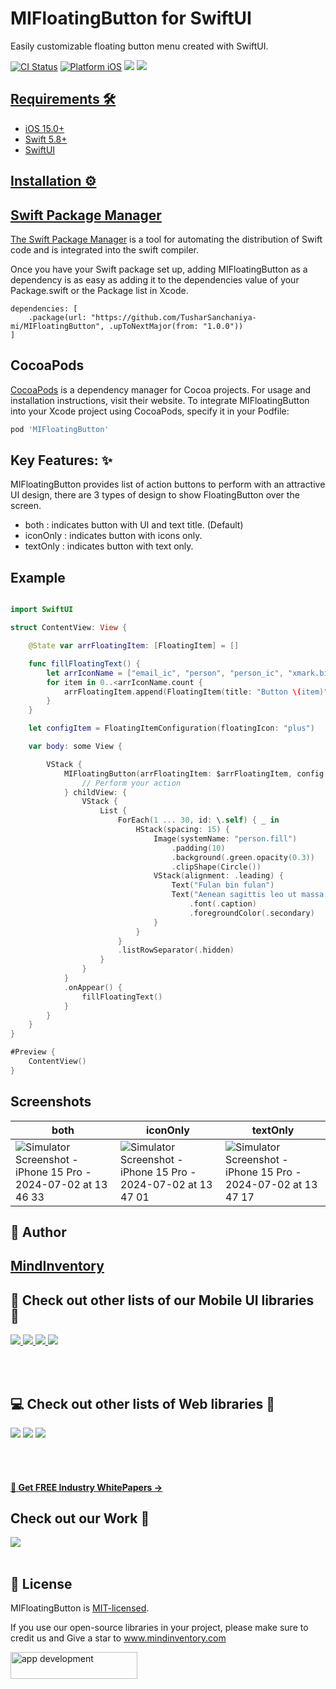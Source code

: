 # MIFloatingButton for SwiftUI

Easily customizable floating button menu created with SwiftUI.

[![CI Status](https://img.shields.io/badge/swift-5.0-brightgreen)](https://img.shields.io/badge/swift-5.0-brightgreen)
[![Platform iOS](https://img.shields.io/badge/platform-iOS-red)](https://img.shields.io/badge/platform-iOS-red)
<a href="https://www.codacy.com?utm_source=github.com&amp;utm_medium=referral&amp;utm_content=nikunjprajapati95/Reading-Animation&amp;utm_campaign=Badge_Grade"><img src="https://app.codacy.com/project/badge/Grade/44b16d6ddb96446b875d38bf2ec89b11"/></a>
<a href="https://github.com/TusharSanchaniya-mi/MIFloatingButton/blob/main/LICENSE" style="pointer-events: stroke;" target="_blank">
<img src="https://img.shields.io/badge/licence-MIT-orange">

## Requirements 🛠️

- iOS 15.0+
- Swift 5.8+
- SwiftUI

## Installation ⚙️

## Swift Package Manager

The [Swift Package Manager](https://www.swift.org/documentation/package-manager/) is a tool for automating the distribution of Swift code and is integrated into the swift compiler.

Once you have your Swift package set up, adding MIFloatingButton as a dependency is as easy as adding it to the dependencies value of your Package.swift or the Package list in Xcode.

```
dependencies: [
    .package(url: "https://github.com/TusharSanchaniya-mi/MIFloatingButton", .upToNextMajor(from: "1.0.0"))
]
```

## CocoaPods

[CocoaPods](https://cocoapods.org/) is a dependency manager for Cocoa projects. For usage and installation instructions, visit their website. To integrate MIFloatingButton into your Xcode project using CocoaPods, specify it in your Podfile:

```ruby
pod 'MIFloatingButton'
```

## Key Features: ✨

MIFloatingButton provides list of action buttons to perform with an attractive UI design, there are 3 types of design to show FloatingButton over the screen.

- both : indicates button with UI and text title. (Default)
- iconOnly : indicates button with icons only.
- textOnly : indicates button with text only.

## Example

```swift

import SwiftUI

struct ContentView: View {

    @State var arrFloatingItem: [FloatingItem] = []

    func fillFloatingText() {
        let arrIconName = ["email_ic", "person", "person_ic", "xmark.bin"]
        for item in 0..<arrIconName.count {
            arrFloatingItem.append(FloatingItem(title: "Button \(item)", iconName: arrIconName[item]))
        }
    }

    let configItem = FloatingItemConfiguration(floatingIcon: "plus")

    var body: some View {

        VStack {
            MIFloatingButton(arrFloatingItem: $arrFloatingItem, config: configItem) { floatingItem in
                // Perform your action
            } childView: {
                VStack {
                    List {
                        ForEach(1 ... 30, id: \.self) { _ in
                            HStack(spacing: 15) {
                                Image(systemName: "person.fill")
                                    .padding(10)
                                    .background(.green.opacity(0.3))
                                    .clipShape(Circle())
                                VStack(alignment: .leading) {
                                    Text("Fulan bin fulan")
                                    Text("Aenean sagittis leo ut massa sagittis varius ac eu mauris. Nunc interdum tellus vestibulum bibendum pulvinar.")
                                        .font(.caption)
                                        .foregroundColor(.secondary)
                                }
                            }
                        }
                        .listRowSeparator(.hidden)
                    }
                }
            }
            .onAppear() {
                fillFloatingText()
            }
        }
    }
}

#Preview {
    ContentView()
}

```

## Screenshots

| both                                                                                                                                                                           | iconOnly                                                                                                                                                                       | textOnly                                                                                                                                                                       |
| ------------------------------------------------------------------------------------------------------------------------------------------------------------------------------ | ------------------------------------------------------------------------------------------------------------------------------------------------------------------------------ | ------------------------------------------------------------------------------------------------------------------------------------------------------------------------------ |
| ![Simulator Screenshot - iPhone 15 Pro - 2024-07-02 at 13 46 33](https://github.com/TusharSanchaniya-mi/MIFloatingButton/assets/82019401/e371dd98-8162-4cac-bc31-921b429f04cd) | ![Simulator Screenshot - iPhone 15 Pro - 2024-07-02 at 13 47 01](https://github.com/TusharSanchaniya-mi/MIFloatingButton/assets/82019401/d2f49549-3241-44af-9592-ced667ff255f) | ![Simulator Screenshot - iPhone 15 Pro - 2024-07-02 at 13 47 17](https://github.com/TusharSanchaniya-mi/MIFloatingButton/assets/82019401/bf6fe79e-a391-4a96-9757-bec540108c9a) |

## 🙋 Author

## [MindInventory](https://www.mindinventory.com/)

## 📱 Check out other lists of our Mobile UI libraries 🤩

<a href="https://github.com/Mindinventory?language=kotlin"> 
<img src="https://img.shields.io/badge/Kotlin-0095D5?&style=for-the-badge&logo=kotlin&logoColor=white"> </a>
<a href="https://github.com/Mindinventory?language=swift"> 
<img src="https://img.shields.io/badge/Swift-FA7343?style=for-the-badge&logo=swift&logoColor=white"> </a>
<a href="https://github.com/Mindinventory?language=dart"> 
<img src="https://img.shields.io/badge/Flutter-02569B?style=for-the-badge&logo=flutter&logoColor=white"> </a>
<a href="https://github.com/Mindinventory/react-native-tabbar-interaction"> 
<img src="https://img.shields.io/badge/React_Native-20232A?style=for-the-badge&logo=react&logoColor=61DAFB"> </a>

<br></br>

## 💻 Check out other lists of Web libraries 🤩

<a href="hhttps://github.com/Mindinventory?language=javascript"> 
<img src="https://img.shields.io/badge/JavaScript-F7DF1E?style=for-the-badge&logo=javascript&logoColor=black"></a>
<a href="https://github.com/Mindinventory?language=go"> 
<img src="https://img.shields.io/badge/Go-00ADD8?style=for-the-badge&logo=go&logoColor=white"></a>
<a href="https://github.com/Mindinventory?language=python"> 
<img src="https://img.shields.io/badge/Python-3776AB?style=for-the-badge&logo=python&logoColor=white"></a>

<br></br>

<h4><a href="https://www.mindinventory.com/whitepapers.php?utm_source=gthb&utm_medium=special&utm_campaign=folding-cell#demo"><u> 📝 Get FREE Industry WhitePapers →</u></a></h4>

## Check out our Work 📜

<a href="https://dribbble.com/mindinventory"> 
<img src="https://img.shields.io/badge/Dribbble-EA4C89?style=for-the-badge&logo=dribbble&logoColor=white" /> </a>
<br></br>

## 📄 License

MIFloatingButton is [MIT-licensed](/LICENSE).

If you use our open-source libraries in your project, please make sure to credit us and Give a star to www.mindinventory.com

<a href="https://www.mindinventory.com/contact-us.php?utm_source=gthb&utm_medium=repo&utm_campaign=swift-ui-libraries">
<img src="https://github.com/Sammindinventory/MindInventory/blob/main/hirebutton.png?raw=true" width="203" height="43"  alt="app development">
</a>

